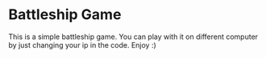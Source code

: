 # Battleship Game

This is a simple battleship game. You can play with it on different computer by just 
changing your ip in the code. Enjoy :)
